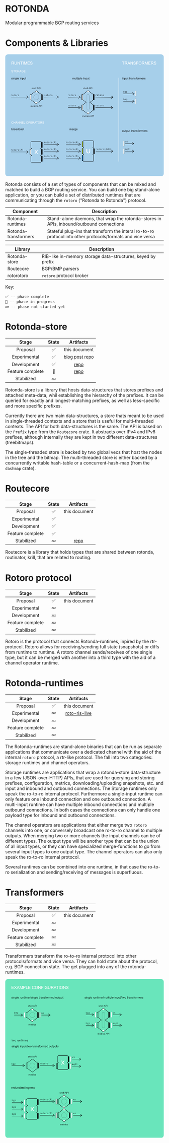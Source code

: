ROTONDA
=======

Modular programmable BGP routing services

Components & Libraries
======================

![descriptors](images/rotonda-components.png)

Rotonda consists of a set of types of components that can be mixed and matched to build a BGP routing service. You can build one big stand-alone application, or you can build a set of distributed runtimes that are communicating through the `rotoro` ("Rotonda to Rotonda") protocol.

| Component | Description |
|----------|-------------|
| Rotonda-runtimes       | Stand-alone daemons, that wrap the rotonda-stores in APIs, inbound/outbound connections |
| Rotonda-transformers   | Stateful plug-ins that transform the interal ro-to-ro protocol into other protocols/formats and vice versa |

| Library | Description |
|---------|-------------|
| Rotonda-store         | RIB-like in-memory storage data-structures, keyed by prefix |
| Routecore             | BGP/BMP parsers |
| rotorotoro            | `rotoro` protocol broker |


Key:

    ✅ -- phase complete
    🦀 -- phase in progress
    💤 -- phase not started yet


Rotonda-store
=============

| Stage | State | Artifacts |
|:----:|:----:|:--------:|
| Proposal | ✅ | this document |
| Experimental | ✅ | [blog post repo](https://github.com/NLnetLabs/try-tries-and-trees) |
| Development | ✅ | [repo](https://github.com/NLnetLabs/rotonda-store) |
| Feature complete | 🦀 | [repo](https://github.com/NLnetLabs/rotonda-store) |
| Stabilized | 💤 |  |

Rotonda-store is a library that hosts data-structures that stores prefixes and attached meta-data, whil establishing the hierarchy of the prefixes. It can be queried for exactly and longest-matching prefixes, as well as less-specific and more specific prefixes.

Currently there are two main data-structures, a store thats meant to be used in single-threaded contexts and a store that is useful for multi-threaded contexts. The API for both data-structures is the same. The API is based on the `Prefix` type from the `Routecore` crate. It abstracts over IPv4 and IPv6 prefixes, although internally they are kept in two different data-structures (treebitmaps).

The single-threaded store is backed by two global vecs that host the nodes in the tree and the bitmap. The multi-threaded store is either backed by a concurrently writable hash-table or a concurrent-hash-map (from the `dashmap` crate).

Routecore
=========

| Stage | State | Artifacts |
|:----:|:----:|:--------:|
| Proposal | ✅ | this document |
| Experimental | ✅ | |
| Development | ✅ |  |
| Feature complete | ✅ | |
| Stabilized | 💤 |  [repo](https://github.com/NLnetLabs/routecore) |

Routecore is a library that holds types that are shared between rotonda, routinator, krill, that are related to routing.


Rotoro protocol
===============

| Stage | State | Artifacts |
|:----:|:----:|:--------:|
| Proposal | ✅ | this document |
| Experimental | 💤 | |
| Development | 💤 |  |
| Feature complete | 💤 | |
| Stabilized | 💤 | |

Rotoro is the protocol that connects Rotonda-runtimes, inpired by the rtr-protocol. Rotoro allows for receiving/sending full state (snapshots) or diffs from runtime to runtime. A rotoro channel sends/receives of one single type, but it can be merged with another into a third type with the aid of a channel operator runtime.

Rotonda-runtimes
================

| Stage | State | Artifacts |
|:----:|:----:|:--------:|
| Proposal | ✅ | this document |
| Experimental | 💤 | [roto-ris-live](https://github.com/NLnetLabs/roto-ris-live) |
| Development | 💤  | |
| Feature complete | 💤 | |
| Stabilized | 💤 |  |

The Rotonda-runtimes are stand-alone binaries that can be run as separate applications that communicate over a dedicated channel with the aid of the internal `rotoro` protocol, a rtr-like protocol. The fall into two categories: storage runtimes and channel operators.

Storage runtimes are applications that wrap a rotonda-store data-structure in a few (JSON-over-HTTP) APIs, that are used for querying and storing prefixes, configuration, metrics, downloading/uploading snapshots, etc. and input and inbound and outbound connections. The Storage runtimes only speak the ro-to-ro internal protocol. Furthermore a single-input runtime can only feature one inbound connection and one outbound connection. A multi-input runtime can have multiple inbound connections and multiple outbound connections. In both cases the connections can only handle one payload type for inbound and outbound connections.

The channel operators are applications that either merge two `rotoro` channels into one, or conversely broadcast one ro-to-ro channel to multiple outputs.
When merging two or more channels the input channels can be of different types. The output type will be another type that can be the union of all input types, or they can have specialized merge-functions to go from several input types to one output type. The channel operators can also only speak the ro-to-ro internal protocol.

Several runtimes can be combined into one runtime, in that case the ro-to-ro serialization and sending/receiving of messages is superfluous.

Transformers
============

| Stage | State | Artifacts |
|:----:|:----:|:--------:|
| Proposal | ✅ | this document |
| Experimental | 💤 | |
| Development | 💤 | |
| Feature complete | 💤 | |
| Stabilized | 💤 |  |

Transformers transform the ro-to-ro internal protocol into other protocols/formats and vice versa. They can hold state about the protocol, e.g. BGP connection state. The get plugged into any of the rotonda-runtimes.

![descriptors](images/rotonda-examples.png)
